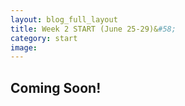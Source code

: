 ```yaml
---
layout: blog_full_layout
title: Week 2 START (June 25-29)&#58; 
category: start
image: 
---
```


## Coming Soon!